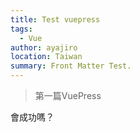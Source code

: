 ```yaml
---
title: Test vuepress
tags: 
  - Vue
author: ayajiro
location: Taiwan
summary: Front Matter Test.
---
```


> 第一篇VuePress

會成功嗎？